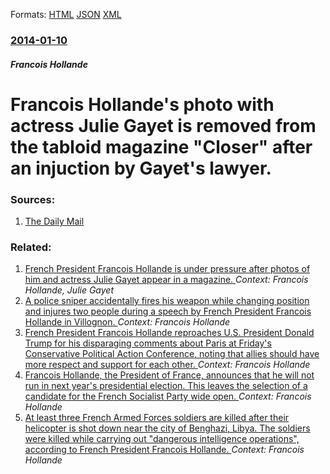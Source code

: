 
Formats: [HTML](/news/2014/01/10/franassois-hollande-s-photo-with-actress-julie-gayet-is-removed-from-the-tabloid-magazine-closer-after-an-injuction-by-gayet-s-lawyer.html)  [JSON](/news/2014/01/10/franassois-hollande-s-photo-with-actress-julie-gayet-is-removed-from-the-tabloid-magazine-closer-after-an-injuction-by-gayet-s-lawyer.json)  [XML](/news/2014/01/10/franassois-hollande-s-photo-with-actress-julie-gayet-is-removed-from-the-tabloid-magazine-closer-after-an-injuction-by-gayet-s-lawyer.xml)  

### [2014-01-10](/news/2014/01/10/index.md)

##### Francois Hollande
# Francois Hollande's photo with actress Julie Gayet is removed from the tabloid magazine "Closer" after an injuction by Gayet's lawyer. 




### Sources:

1. [The Daily Mail](http://www.dailymail.co.uk/news/article-2536940/French-president-Francois-Hollande-threatens-legal-action-against-magazine-accused-having-affair-actress.html)

### Related:

1. [French President Francois Hollande is under pressure after photos of him and actress Julie Gayet appear in a magazine. ](/news/2014/01/11/french-president-franassois-hollande-is-under-pressure-after-photos-of-him-and-actress-julie-gayet-appear-in-a-magazine.md) _Context: Francois Hollande, Julie Gayet_
2. [A police sniper accidentally fires his weapon while changing position and injures two people during a speech by French President Francois Hollande in Villognon. ](/news/2017/02/28/a-police-sniper-accidentally-fires-his-weapon-while-changing-position-and-injures-two-people-during-a-speech-by-french-president-franassois-h.md) _Context: Francois Hollande_
3. [French President Francois Hollande reproaches U.S. President Donald Trump for his disparaging comments about Paris at Friday's Conservative Political Action Conference, noting that allies should have more respect and support for each other. ](/news/2017/02/25/french-president-franassois-hollande-reproaches-u-s-president-donald-trump-for-his-disparaging-comments-about-paris-at-friday-s-conservative.md) _Context: Francois Hollande_
4. [Francois Hollande, the President of France, announces that he will not run in next year's presidential election. This leaves the selection of a candidate for the French Socialist Party wide open. ](/news/2016/12/1/franassois-hollande-the-president-of-france-announces-that-he-will-not-run-in-next-year-s-presidential-election-this-leaves-the-selection.md) _Context: Francois Hollande_
5. [At least three French Armed Forces soldiers are killed after their helicopter is shot down near the city of Benghazi, Libya. The soldiers were killed while carrying out "dangerous intelligence operations", according to French President Francois Hollande. ](/news/2016/07/20/at-least-three-french-armed-forces-soldiers-are-killed-after-their-helicopter-is-shot-down-near-the-city-of-benghazi-libya-the-soldiers-we.md) _Context: Francois Hollande_

